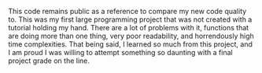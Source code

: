 This code remains public as a reference to compare my new code quality to. This was my first large programming project that was not created with a tutorial holding my hand. 
There are a lot of problems with it, functions that are doing more than one thing, very poor readability, and horrendously high time complexities. 
That being said, I learned so much from this project, and I am proud I was willing to attempt something so daunting with a final project grade on the line.
